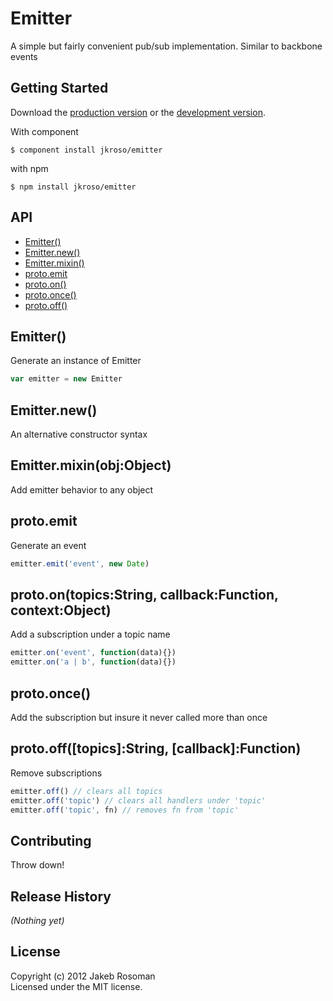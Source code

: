 # Emitter

A simple but fairly convenient pub/sub implementation. Similar to backbone events

## Getting Started
Download the [production version][min] or the [development version][max].

[min]: https://raw.github.com/jkroso/Emitter/master/dist/Emitter.min.js
[max]: https://raw.github.com/jkroso/Emitter/master/dist/Emitter.js

With component

	$ component install jkroso/emitter

with npm

	$ npm install jkroso/emitter

## API
  - [Emitter()](#emitter)
  - [Emitter.new()](#emitternew)
  - [Emitter.mixin()](#emittermixinobjobject)
  - [proto.emit](#protoemit)
  - [proto.on()](#protoontopicsstringcallbackfunctioncontextobject)
  - [proto.once()](#protoonce)
  - [proto.off()](#protoofftopicsstringcallbackfunction)

## Emitter()

  Generate an instance of Emitter
  
```js
var emitter = new Emitter
```

## Emitter.new()

  An alternative constructor syntax

## Emitter.mixin(obj:Object)

  Add emitter behavior to any object

## proto.emit

  Generate an event
  
```js
emitter.emit('event', new Date)
```

## proto.on(topics:String, callback:Function, context:Object)

  Add a subscription under a topic name
  
```js
emitter.on('event', function(data){})
emitter.on('a | b', function(data){})
```

## proto.once()

  Add the subscription but insure it never called more than once

## proto.off([topics]:String, [callback]:Function)

  Remove subscriptions
  
```js
emitter.off() // clears all topics
emitter.off('topic') // clears all handlers under 'topic'
emitter.off('topic', fn) // removes fn from 'topic'
```

## Contributing
Throw down!

## Release History
_(Nothing yet)_

## License
Copyright (c) 2012 Jakeb Rosoman  
Licensed under the MIT license.